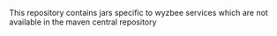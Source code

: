 
This repository contains jars specific to wyzbee services which are not available
in the maven central repository
